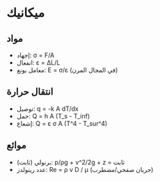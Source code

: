# ميكانيك
## مواد
- إجهاد: σ = F/A
- انفعال: ε = ΔL/L
- معامل يونغ: E = σ/ε (في المجال المرن)

## انتقال حرارة
- توصيل: q = -k A dT/dx
- حمل: Q = h A (T_s - T_inf)
- إشعاع: Q = ε σ A (T^4 - T_sur^4)

## موائع
- برنولي (ثابت): p/ρg + v^2/2g + z = ثابت
- عدد رينولدز: Re = ρ v D / μ (جريان صفحي/مضطرب)
